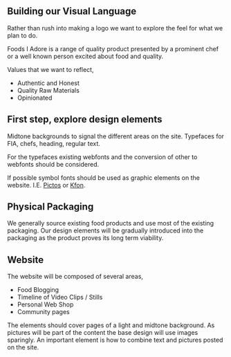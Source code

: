 ---
---

## Building our Visual Language

Rather than rush into making a logo we want to explore the feel for what we plan to do.

Foods I Adore is a range of quality product presented by a prominent chef or a well
known person excited about food and quality.

Values that we want to reflect,

* Authentic and Honest
* Quality Raw Materials
* Opinionated

## First step, explore design elements

Midtone backgrounds to signal the different areas on the site.
Typefaces for FIA, chefs, heading, regular text.

For the typefaces existing webfonts and the conversion of other to webfonts should be considered.

If possible symbol fonts should be used as graphic elements on the website. I.E. [Pictos](http://pictos.drewwilson.com/) or [Kfon](http://www.fontsquirrel.com/fonts/Kfon).


## Physical Packaging

We generally source existing food products and use most of the existing packaging.
Our design elements will be gradually introduced into the packaging as the product
proves its long term viability.

## Website

The website will be composed of several areas,

* Food Blogging
* Timeline of Video Clips / Stills
* Personal Web Shop
* Community pages

The elements should cover pages of a light and midtone background. As pictures will be
part of the content the base design will use images sparingly. An important element
is how to combine text and pictures posted on the site.

